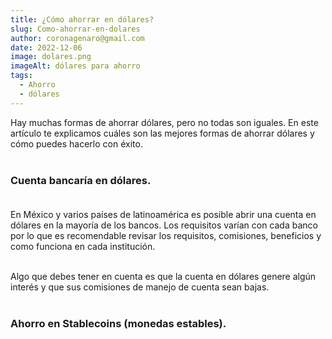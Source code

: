 ```yaml
---
title: ¿Cómo ahorrar en dólares?
slug: Como-ahorrar-en-dolares
author: coronagenaro@gmail.com
date: 2022-12-06
image: dolares.png
imageAlt: dólares para ahorro
tags:
  - Ahorro
  - dólares
---
```

Hay muchas formas de ahorrar dólares, pero no todas son iguales. En este artículo te explicamos cuáles son las mejores formas de ahorrar dólares y cómo puedes hacerlo con éxito.<br/><br/>

### **Cuenta bancaría en dólares.**<br/><br/>

E﻿n México y varios países de latinoamérica es posible abrir una cuenta en dólares en la mayoría de los bancos. Los requisitos varían con cada banco por lo que es recomendable revisar los requisitos, comisiones, beneficios y como funciona en cada institución.<br/><br/>

Algo que debes tener en cuenta es que la cuenta en dólares genere algún interés y que sus comisiones de manejo de cuenta sean bajas.<br/><br/>

### **A﻿horro en Stablecoins (monedas estables).** <br/><br/>